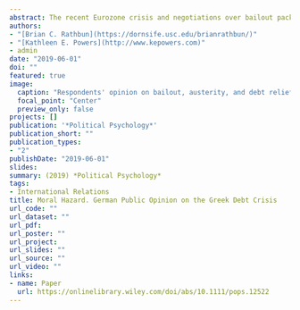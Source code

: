 ```yaml
---
abstract: The recent Eurozone crisis and negotiations over bailout packages to Greece are more than a simple controversy about financial resources. They have a decidedly moralistic overtone. Giving more funds is thought by some to be unfair to hard‐working taxpayers and does not teach Greece an important moral lesson. Yet much international political economy scholarship neglects such considerations. We build on moral psychology to understand the ethical drivers of both German support and opposition to the 2015 Greek government bailout package. We analyze original survey data to show how morality is an essential factor in Germany's hard‐line approach. Our results show that caring and European attachment are associated with bailout support, while authority, national attachment, and retributive fairness drive opposition. Some morals also have boundaries. National attachment attenuates the effect of harm/care on support for foreign financial assistance but strengthens the effect of fairness on bailout opposition. Moral psychology helps us understand foreign policy but must be adapted to account for multiple potential ingroups.
authors:
- "[Brian C. Rathbun](https://dornsife.usc.edu/brianrathbun/)"
- "[Kathleen E. Powers](http://www.kepowers.com)"
- admin
date: "2019-06-01"
doi: ""
featured: true
image:
  caption: "Respondents' opinion on bailout, austerity, and debt relief"
  focal_point: "Center"
  preview_only: false
projects: []
publication: '*Political Psychology*'
publication_short: ""
publication_types:
- "2"
publishDate: "2019-06-01"
slides: 
summary: (2019) *Political Psychology*
tags:
- International Relations
title: Moral Hazard. German Public Opinion on the Greek Debt Crisis
url_code: ""
url_dataset: ""
url_pdf: 
url_poster: ""
url_project: 
url_slides: ""
url_source: ""
url_video: ""
links:
- name: Paper
  url: https://onlinelibrary.wiley.com/doi/abs/10.1111/pops.12522
---
```

